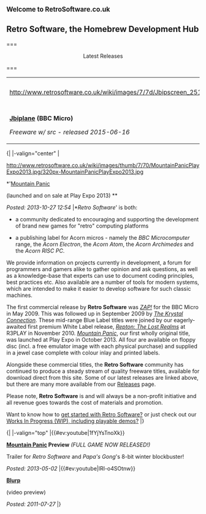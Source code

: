 <big>**Welcome to RetroSoftware.co.uk**</big>

## Retro Software, the Homebrew Development Hub

===

<center>

Latest Releases

</center>

===

<table>

<tbody>

<tr class="odd">

<td><div class="floatleft">

<p><span class="plainlinks"><a href="http://www.retrosoftware.co.uk/wiki/index.php/Jbiplane"><a href="http://www.retrosoftware.co.uk/wiki/images/7/7d/Jbipscreen_251200.jpg" class="uri">http://www.retrosoftware.co.uk/wiki/images/7/7d/Jbipscreen_251200.jpg</a></a></span></p>

</div></td>

<td><div class="center">

<p><span class="plainlinks"><a href="http://www.retrosoftware.co.uk/castleraider"><a href="http://www.retrosoftware.co.uk/wiki/images/3/32/2014-11-30-action-resized.png" class="uri">http://www.retrosoftware.co.uk/wiki/images/3/32/2014-11-30-action-resized.png</a></a></span></p>

</div></td>

<td><div class="floatright">

<p><span class="plainlinks"><a href="http://www.retrosoftware.co.uk/mountainpanic"><a href="http://www.retrosoftware.co.uk/wiki/images/thumb/9/9a/MountainPanicLoadingScreen.png/251px-MountainPanicLoadingScreen.png" class="uri">http://www.retrosoftware.co.uk/wiki/images/thumb/9/9a/MountainPanicLoadingScreen.png/251px-MountainPanicLoadingScreen.png</a></a></span></p>

</div></td>

</tr>

<tr class="even">

<td><p><strong><a href="Jbiplane" class="uri" title="wikilink">Jbiplane</a> (BBC Micro)</strong><br />

<em>Freeware w/ src - released 2015-06-16</em></p></td>

<td><p><strong><a href="Castle_Raider" title="wikilink">Castle Raider</a> (Acorn Electron)</strong><br />

<em>Freeware w/ src - released 2014-12-12</em></p></td>

<td><p><strong><a href="Mountain_Panic" title="wikilink">Mountain Panic</a> (BBC Micro)</strong><br />

<em>Non-profit commercial - released 2013-10-12</em></p></td>

</tr>

</tbody>

</table>

{| |-valign="center" |

<div class="floatleft">

<span class="plainlinks">[<http://www.retrosoftware.co.uk/wiki/images/thumb/7/70/MountainPanicPlayExpo2013.jpg/320px-MountainPanicPlayExpo2013.jpg>](http://www.retrosoftware.co.uk/wiki/index.php/RetroReleases)</span>

</div>

\*'[Mountain Panic](RetroReleases "wikilink")

(launched and on sale at Play Expo 2013) \*\*

_Posted: 2013-10-27 12:54_ |\*_Retro Software_' is both:

- a community dedicated to encouraging and supporting the development of brand new games for "retro" computing platforms

- a publishing label for Acorn micros - namely the _BBC Microcomputer_ range, the _Acorn Electron_, the _Acorn Atom_, the _Acorn Archimedes_ and the _Acorn RISC PC_.

We provide information on projects currently in development, a forum for programmers and gamers alike to gather opinion and ask questions, as well as a knowledge-base that experts can use to document coding principles, best practices etc. Also available are a number of tools for modern systems, which are intended to make it easier to develop software for such classic machines.

The first commercial release by **Retro Software** was _[ZAP!](Zap "wikilink")_ for the BBC Micro in May 2009. This was followed up in September 2009 by _[The Krystal Connection](The_Krystal_Connection "wikilink")_. These mid-range Blue Label titles were joined by our eagerly-awaited first premium White Label release, _[Repton: The Lost Realms](Repton:_The_Lost_Realms "wikilink")_ at R3PLAY in November 2010. _[Mountain Panic](Mountain_Panic "wikilink")_, our first wholly original title, was launched at Play Expo in October 2013. All four are available on floppy disc (incl. a free emulator image with each physical purchase) and supplied in a jewel case complete with colour inlay and printed labels.

Alongside these commercial titles, the **Retro Software** community has continued to produce a steady stream of quality freeware titles, available for download direct from this site. Some of our latest releases are linked above, but there are many more available from our [Releases](RetroReleases "wikilink") page.

Please note, **Retro Software** is and will always be a non-profit initiative and all revenue goes towards the cost of materials and promotion.

Want to know how to [get started with Retro Software?](Faq#How_do_I_get_started_in_this_community.3F "wikilink") or just check out our [Works In Progress (WIP), including playable demos?](ProjectsInDevelopment "wikilink") |}

{| |-valign="top" |{{\#ev:youtube|1fYjYsTnoXk}}

**[Mountain Panic](Mountain_Panic "wikilink") Preview** _(FULL GAME NOW RELEASED!)_

Trailer for _Retro Software_ and _Papa's Gong_'s 8-bit winter blockbuster!

_Posted: 2013-05-02_ |{{\#ev:youtube|lRI-o4SOtnw}}

**[Blurp](Blurp "wikilink")**

(video preview)

_Posted: 2011-07-27_ |}
